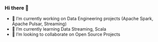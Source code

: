 ### Hi there 👋

- 🔭 I’m currently working on Data Engineering projects (Apache Spark, Apache Pulsar, Streaming)
- 🌱 I’m currently learning Data Streaming, Scala
- 👯 I’m looking to collaborate on Open Source Projects
